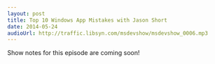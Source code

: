 ```yaml
---
layout: post
title: Top 10 Windows App Mistakes with Jason Short
date: 2014-05-24
audioUrl: http://traffic.libsyn.com/msdevshow/msdevshow_0006.mp3
---
```


Show notes for this episode are coming soon!